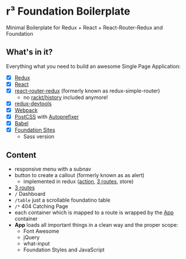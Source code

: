 # r³ Foundation Boilerplate

Minimal Boilerplate for Redux + React + React-Router-Redux and Foundation

## What's in it?

Everything what you need to build an awesome Single Page Application:

- [x] [Redux](http://redux.js.org/)
- [x] [React](https://facebook.github.io/react/)
- [x] [react-router-redux](https://github.com/rackt/react-router-redux) (formerly known as redux-simple-router)
  - no [rackt/history](https://github.com/rackt/history) included anymore!
- [x] [redux-devtools](https://github.com/gaearon/redux-devtools)
- [x] [Webpack](https://webpack.github.io/)
- [x] [PostCSS](http://postcss.org/) with [Autoprefixer](https://github.com/postcss/autoprefixer)
- [x] [Babel](http://babeljs.io/)
- [x] [Foundation Sites](http://foundation.zurb.com/sites/docs/)
  - Sass version

## Content

- responsive menu with a subnav
- button to create a callout (formerly known as as alert)
  - implemented in redux ([action](./src/actions/index.js), [3 routes](./src/reducers/index.js), store)
- [3 routes](./src/routes.js)
 - `/` Dashboard
 - `/table` just a scrollable foundatino table
 - `/*` 404 Catching Page
- each container which is mapped to a route is wrapped by the [App](./src/containers/app.js) container
- __App__ loads all important things in a clean way and the proper scope:
  - Font Awesome
  - jQuery
  - what-input
  - Foundation Styles and JavaScript
